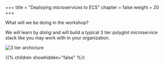 +++
title = "Deploying microservices to ECS"
chapter = false
weight = 20
+++

What will we be doing in the workshop?

We will learn by _doing_ and will build a typical 3 tier polyglot microservice
stack like you may work with in your organization.

![3 tier archicture](/images/3-tier-architecture.svg)

{{% children showhidden="false" %}}